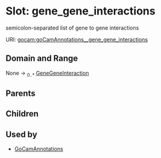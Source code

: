 
# Slot: gene_gene_interactions


semicolon-separated list of gene to gene interactions

URI: [gocam:goCamAnnotations__gene_gene_interactions](http://w3id.org/ontogpt/gocam/goCamAnnotations__gene_gene_interactions)


## Domain and Range

None &#8594;  <sub>0..\*</sub> [GeneGeneInteraction](GeneGeneInteraction.md)

## Parents


## Children


## Used by

 * [GoCamAnnotations](GoCamAnnotations.md)

